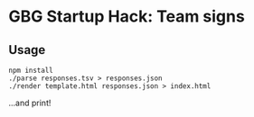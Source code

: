 GBG Startup Hack: Team signs
============================

Usage
-----

```
npm install
./parse responses.tsv > responses.json
./render template.html responses.json > index.html
```

...and print!
